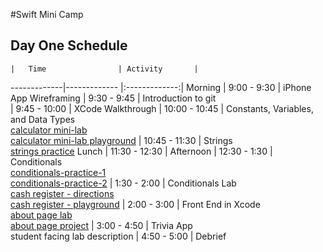 #Swift Mini Camp
<br>
## Day One Schedule
 	|	Time        		| Activity       |
   -------------|-------------       |:-------------:|
    Morning	            |   9:00 - 9:30        | iPhone App Wireframing
		            |   9:30 - 9:45    	   | Introduction to git	     
 		            |   9:45 - 10:00  	   | XCode Walkthrough
 		            |   10:00 - 10:45	   | Constants, Variables, and Data Types <br> [calculator mini-lab](https://github.com/upperlinecode/intro-to-swift/blob/master/day-1/lab-calculator.md) <br> [calculator mini-lab playground](https://github.com/upperlinecode/intro-to-swift/tree/master/day-1/CalculatorLab.playground)
	                    |  	10:45 - 11:30	   | Strings <br> [strings practice](https://github.com/upperlinecode/intro-to-swift/blob/master/day-1/strings-practice.md)
Lunch 		            |   11:30 - 12:30      |
Afternoon             |   12:30 - 1:30       | Conditionals <br> [conditionals-practice-1](https://github.com/upperlinecode/intro-to-swift/tree/master/day-1/ConditionalsPractice1.playground)<br> [conditionals-practice-2](https://github.com/upperlinecode/intro-to-swift/tree/master/day-1/ConditionalsPractice2.playground)
		            |   1:30 - 2:00        | Conditionals Lab <br> [cash register - directions](https://github.com/upperlinecode/intro-to-swift/blob/master/day-1/lab-cash-register.md)<br>[cash register - playground](https://github.com/upperlinecode/intro-to-swift/tree/master/day-1/CashRegister.playground)
		            |   2:00 - 3:00        | Front End in Xcode <br> [about page lab](https://github.com/upperlinecode/intro-to-swift/blob/master/day-1/about-page-lab.md) <br> [about page project](https://github.com/upperlinecode/intro-to-swift/tree/master/day-1/AboutPage)
		            |   3:00 - 4:50        | Trivia App <br> student facing lab description
		            |   4:50 - 5:00        | Debrief
